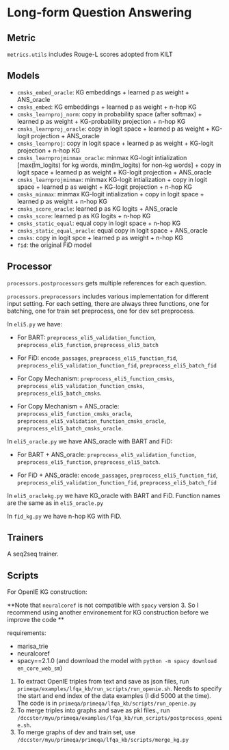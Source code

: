# Long-form Question Answering
## Metric
`metrics.utils` includes Rouge-L scores adopted from KILT

## Models
- `cmsks_embed_oracle`: KG embeddings + learned p as weight +  ANS_oracle
- `cmsks_embed`: KG embeddings + learned p as weight + n-hop KG
- `cmsks_learnproj_norm`: copy in probability space (after softmax) + learned p as weight + KG-probability projection + n-hop KG
- `cmsks_learnproj_oracle`: copy in logit space + learned p as weight + KG-logit projection + ANS_oracle
- `cmsks_learnproj`: copy in logit space + learned p as weight + KG-logit projection + n-hop KG
- `cmsks_learnprojminmax_oracle`: minmax KG-logit intialization [max(lm_logits) for kg words, min(lm_logits) for non-kg words] + copy in logit space + learned p as weight + KG-logit projection + ANS_oracle
- `cmsks_learnprojminmax`: minmax KG-logit intialization + copy in logit space + learned p as weight + KG-logit projection + n-hop KG
- `cmsks_minmax`: minmax KG-logit intialization + copy in logit space + learned p as weight + n-hop KG
- `cmsks_score_oracle`: learned p as KG logits + ANS_oracle
- `cmsks_score`: learned p as KG logits + n-hop KG
- `cmsks_static_equal`: equal copy in logit space + n-hop KG
- `cmsks_static_equal_oracle`: equal copy in logit space + ANS_oracle
- `cmsks`: copy in logit spce + learned p as weight + n-hop KG
- `fid`: the original FiD model

## Processor
`processors.postprocessors` gets multiple references for each question.


`processors.preprocessors` includes various implementation for different input setting. For each setting, there are always three functions, one for batching, one for train set preprocess, one for dev set preprocess.

In `eli5.py` we have:
- For BART: `preprocess_eli5_validation_function`, `preprocess_eli5_function`, `preprocess_eli5_batch`

- For FiD: `encode_passages`, `preprocess_eli5_function_fid`, `preprocess_eli5_validation_function_fid`, `preprocess_eli5_batch_fid`

- For Copy Mechanism: `preprocess_eli5_function_cmsks`, `preprocess_eli5_validation_function_cmsks`, `preprocess_eli5_batch_cmsks`.

- For Copy Mechanism + ANS_oracle: `preprocess_eli5_function_cmsks_oracle`, `preprocess_eli5_validation_function_cmsks_oracle`, `preprocess_eli5_batch_cmsks_oracle`.

In `eli5_oracle.py` we have ANS_oracle with BART and FiD:
- For BART + ANS_oracle: `preprocess_eli5_validation_function`, `preprocess_eli5_function`, `preprocess_eli5_batch`.

- For FiD + ANS_oracle: `encode_passages`, `preprocess_eli5_function_fid`, `preprocess_eli5_validation_function_fid`, `preprocess_eli5_batch_fid`

In `eli5_oraclekg.py` we have KG_oracle with BART and FiD. Function names are the same as in `eli5_oracle.py`


In `fid_kg.py` we have n-hop KG with FiD.



## Trainers
A seq2seq trainer.


## Scripts

For OpenIE KG construction:

**Note that `neuralcoref` is not compatible with `spacy` version 3. So I recommend using another environement for KG construction before we improve the code **

requirements:
- marisa_trie
- neuralcoref
- spacy==2.1.0 (and download the model with `python -m spacy download en_core_web_sm`)


1. To extract OpenIE triples from text and save as json files, run `primeqa/examples/lfqa_kb/run_scripts/run_openie.sh`. Needs to specify the start and end index of the data examples (I did 5000 at the time). The code is in `primeqa/primeqa/lfqa_kb/scripts/run_openie.py`
2. To merge triples into graphs and save as pkl files., run `/dccstor/myu/primeqa/examples/lfqa_kb/run_scripts/postprocess_openie.sh`.
3. To merge graphs of dev and train set, use `/dccstor/myu/primeqa/primeqa/lfqa_kb/scripts/merge_kg.py`

